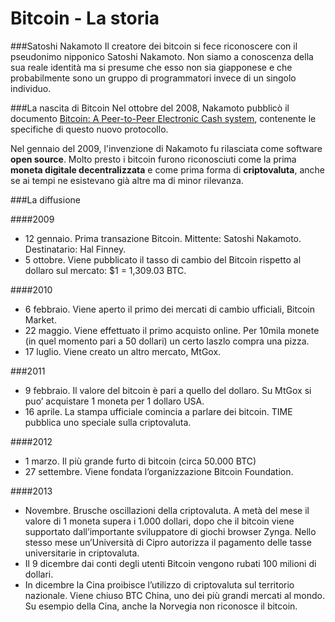 # Bitcoin - La storia

###Satoshi Nakamoto
Il creatore dei bitcoin si fece riconoscere con il pseudonimo nipponico Satoshi Nakamoto. Non siamo a conoscenza della sua reale identità ma si presume che esso non sia giapponese e che probabilmente sono un gruppo di programmatori invece di un singolo individuo.

###La nascita di Bitcoin
Nel ottobre del 2008, Nakamoto pubblicò il documento [Bitcoin: A Peer-to-Peer Electronic Cash system](https://bitcoin.org/bitcoin.pdf), contenente le specifiche di questo nuovo protocollo.

Nel gennaio del 2009, l'invenzione di Nakamoto fu rilasciata come software __open source__. Molto presto i bitcoin furono riconosciuti come la prima **moneta digitale decentralizzata** e come prima forma di **criptovaluta**, anche se ai tempi ne esistevano già altre ma di minor rilevanza.

###La diffusione

####2009
- 12 gennaio. Prima transazione Bitcoin. Mittente: Satoshi Nakamoto. Destinatario: Hal Finney.
- 5 ottobre. Viene pubblicato il tasso di cambio del Bitcoin rispetto al dollaro sul mercato: $1 = 1,309.03 BTC.

####2010
- 6 febbraio. Viene aperto il primo dei mercati di cambio ufficiali, Bitcoin Market.
- 22 maggio. Viene effettuato il primo acquisto online. Per 10mila monete (in quel momento pari a 50 dollari) un certo laszlo compra una pizza.
- 17 luglio. Viene creato un altro mercato, MtGox.

###2011
- 9 febbraio. Il valore del bitcoin è pari a quello del dollaro. Su MtGox si puo’ acquistare 1 moneta per 1 dollaro USA.
- 16 aprile. La stampa ufficiale comincia a parlare dei bitcoin. TIME pubblica uno speciale sulla criptovaluta.

####2012
- 1 marzo. Il più grande furto di bitcoin (circa 50.000 BTC)
- 27 settembre. Viene fondata l’organizzazione Bitcoin Foundation.

####2013
- Novembre. Brusche oscillazioni della criptovaluta. A metà del mese il valore di 1 moneta supera i 1.000 dollari, dopo che il bitcoin viene supportato dall’importante sviluppatore di giochi browser Zynga. Nello stesso mese un’Università di Cipro autorizza il pagamento delle tasse universitarie in criptovaluta.
- Il 9 dicembre dai conti degli utenti Bitcoin vengono rubati 100 milioni di dollari.
- In dicembre la Cina proibisce l’utilizzo di criptovaluta sul territorio nazionale. Viene chiuso BTC China, uno dei più grandi mercati al mondo. Su esempio della Cina, anche la Norvegia non riconosce il bitcoin.


